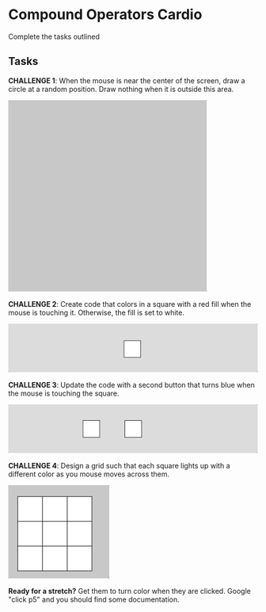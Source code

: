 # Compound Operators Cardio

Complete the tasks outlined 

## Tasks

**CHALLENGE 1**: When the mouse is near the center of the screen, draw a circle at a random position. Draw nothing when it is outside this area.

![](assets/Problem1.gif)

**CHALLENGE 2**: Create code that colors in a square with a red fill when the mouse is touching it. Otherwise, the fill is set to white.

![](assets/Problem2.gif)

**CHALLENGE 3**: Update the code with a second button that turns blue when the mouse is touching the square.

![](assets/Problem3.gif)

**CHALLENGE 4**: Design a grid such that each square lights up with a different color as you mouse moves across them. 

![](assets/Problem4.gif)

**Ready for a stretch?** Get them to turn color when they are clicked. Google "click p5" and you should find some documentation.

